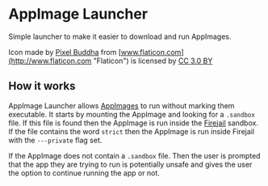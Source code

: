 # AppImage Launcher

Simple launcher to make it easier to download and run AppImages.

Icon made by [Pixel Buddha](http://www.flaticon.com/authors/pixel-buddha "Pixel Buddha") from [www.flaticon.com](http://www.flaticon.com "Flaticon") is licensed by [CC 3.0 BY](http://creativecommons.org/licenses/by/3.0/ "Creative Commons BY 3.0")

## How it works

AppImage Launcher allows [AppImages](http://appimage.org) to run without marking them executable. It starts by mounting the AppImage and looking for a ```.sandbox``` file. If this file is found then the AppImage is run inside the [Firejail](https://firejail.wordpress.com/) sandbox. If the file contains the word ```strict``` then the AppImage is run inside Firejail with the ```---private``` flag set.

If the AppImage does not contain a ```.sandbox``` file. Then the user is prompted that the app they are trying to run is potentially unsafe and gives the user the option to continue running the app or not.
